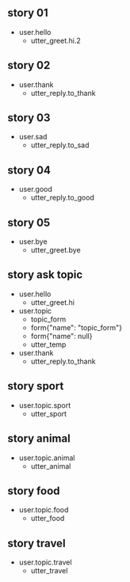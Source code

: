 ## story 01
* user.hello
    - utter_greet.hi.2
    
## story 02
* user.thank
    - utter_reply.to_thank
    
## story 03
* user.sad
    - utter_reply.to_sad
    
## story 04
* user.good
    - utter_reply.to_good      
    
## story 05
* user.bye
    - utter_greet.bye

## story ask topic
* user.hello
    - utter_greet.hi
* user.topic
    - topic_form
    - form{"name": "topic_form"}
    - form{"name": null}
    - utter_temp
* user.thank
    - utter_reply.to_thank
    
## story sport
* user.topic.sport
    - utter_sport
    
## story animal
* user.topic.animal
    - utter_animal

## story food
* user.topic.food
    - utter_food

## story travel
* user.topic.travel
    - utter_travel